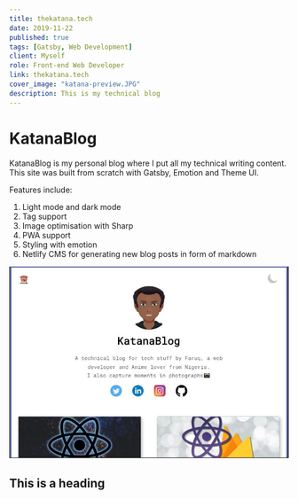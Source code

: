 ```yaml
---
title: thekatana.tech
date: 2019-11-22
published: true
tags: [Gatsby, Web Development]
client: Myself
role: Front-end Web Developer
link: thekatana.tech
cover_image: "katana-preview.JPG"
description: This is my technical blog
---
```


# KatanaBlog

KatanaBlog is my personal blog where I put all my technical writing content. This site was built from scratch with Gatsby, Emotion and Theme UI.

Features include: 
1. Light mode and dark mode
2. Tag support
3. Image optimisation with Sharp
4. PWA support
5. Styling with emotion
6. Netlify CMS for generating new blog posts in form of markdown

![an image](./katana-main.JPG)
## This is a heading

